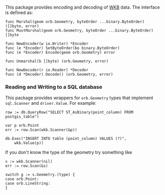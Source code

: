 This package provides encoding and decoding of [WKB](http://edndoc.esri.com/arcsde/9.1/general_topics/wkb_representation.htm)
data. The interface is defined as:

	func Marshal(geom orb.Geometry, byteOrder ...binary.ByteOrder) ([]byte, error)
	func MustMarshal(geom orb.Geometry, byteOrder ...binary.ByteOrder) []byte

	func NewEncoder(w io.Writer) *Encoder
	func (e *Encoder) SetByteOrder(bo binary.ByteOrder)
	func (e *Encoder) Encode(geom orb.Geometry) error

	func Unmarshal(b []byte) (orb.Geometry, error)

	func NewDecoder(r io.Reader) *Decoder
	func (d *Decoder) Decode() (orb.Geometry, error)

### Reading and Writing to a SQL database

This package provides wrappers for `orb.Geometry` types that implement
`sql.Scanner` and `driver.Value`. For example:

	row := db.QueryRow("SELECT ST_AsBinary(point_column) FROM postgis_table")

	var p orb.Point
	err := row.Scan(wkb.Scanner(&p))

	db.Exec("INSERT INTO table (point_column) VALUES (?)",
		wkb.Value(p))

If you don't know the type of the geometry try something like

	s := wkb.Scanner(nil)
	err := row.Scan(&s)

	switch g := s.Geometry.(type) {
	case orb.Point:
	case orb.LineString:
	}
